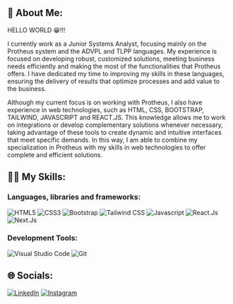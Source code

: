 ## 👋 About Me:

HELLO WORLD 😁!!! <br> 
<p>I currently work as a Junior Systems Analyst, focusing mainly on the Protheus system and the ADVPL and TLPP languages. My experience is focused on developing robust, customized solutions, meeting business needs efficiently and making the most of the functionalities that Protheus offers. I have dedicated my time to improving my skills in these languages, ensuring the delivery of results that optimize processes and add value to the business. </p>
<p>Although my current focus is on working with Protheus, I also have experience in web technologies, such as HTML, CSS, BOOTSTRAP, TAILWIND, JAVASCRIPT and REACT.JS. This knowledge allows me to work on integrations or develop complementary solutions whenever necessary, taking advantage of these tools to create dynamic and intuitive interfaces that meet specific demands. In this way, I am able to combine my specialization in Protheus with my skills in web technologies to offer complete and efficient solutions.</p>

## 🧑‍💻 My Skills:

### Languages, libraries and frameworks:

![HTML5](https://img.shields.io/badge/HTML5-E34F26?style=for-the-badge&logo=html5&logoColor=white) 
![CSS3](https://img.shields.io/badge/css3-%231572B6.svg?style=for-the-badge&logo=css3&logoColor=white) 
![Bootstrap](https://img.shields.io/badge/bootstrap-%23563D7C.svg?style=for-the-badge&logo=bootstrap&logoColor=white) 
![Tailwind CSS](https://img.shields.io/badge/Tailwind_CSS-38B2AC?style=for-the-badge&logo=tailwind-css&logoColor=white) 
![Javascript](https://img.shields.io/badge/JavaScript-323330?style=for-the-badge&logo=javascript&logoColor=F7DF1E) 
![React.Js](https://img.shields.io/badge/React-20232A?style=for-the-badge&logo=react&logoColor=61DAFB)
![Next.Js](https://img.shields.io/badge/next%20js-000000?style=for-the-badge&logo=nextdotjs&logoColor=white)

### Development Tools:

![Visual Studio Code](https://img.shields.io/badge/Visual_Studio_Code-0078D4?style=for-the-badge&logo=visual%20studio%20code&logoColor=white) 
![Git](https://img.shields.io/badge/Git-E34F26?style=for-the-badge&logo=git&logoColor=white) 

## 🌐 Socials:

[![LinkedIn](https://img.shields.io/badge/LinkedIn-0077B5?style=for-the-badge&logo=linkedin&logoColor=white)](https://linkedin.com/in/onathanmateus)
[![Instagram](https://img.shields.io/badge/Instagram-E4405F?style=for-the-badge&logo=instagram&logoColor=white)](https://instagram.com/onathanmateus) 
